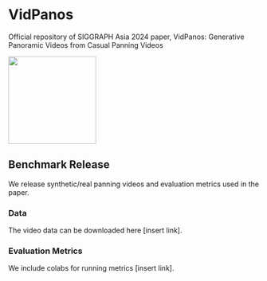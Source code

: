 # VidPanos
Official repository of SIGGRAPH Asia 2024 paper, VidPanos: Generative Panoramic Videos from Casual Panning Videos

<img src="./assets/teaser.gif" height="176px"/>


## Benchmark Release
We release synthetic/real panning videos and evaluation metrics used in the paper.

### Data
The video data can be downloaded here [insert link].

### Evaluation Metrics
We include colabs for running metrics [insert link].
